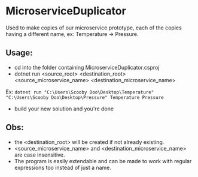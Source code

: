 # MicroserviceDuplicator

Used to make copies of our microservice prototype, each of the copies having a different name, ex: Temperature -> Pressure.

## Usage:

* cd into the folder containing MicroserviceDuplicator.csproj
* dotnet run <source_root> <destination_root> <source_microservice_name> <destination_microservice_name>

Ex: `dotnet run "C:\Users\Scooby Doo\Desktop\Temperature" "C:\Users\Scooby Doo\Desktop\Pressure" Temperature Pressure`

* build your new solution and you're done

## Obs: 

* the <destination_root> will be created if not already existing.
* <source_microservice_name> and <destination_microservice_name> are case insensitive.
* The program is easily extendable and can be made to work with regular expressions too instead of just a name.
